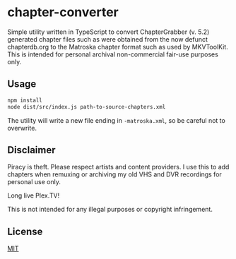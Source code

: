 # chapter-converter

Simple utility written in TypeScript to convert ChapterGrabber (v. 5.2) generated chapter files such as were obtained from the now defunct chapterdb.org to the Matroska chapter format such as used by MKVToolKit.
This is intended for personal archival non-commercial fair-use purposes only.

## Usage

```bash
npm install
node dist/src/index.js path-to-source-chapters.xml
```

The utility will write a new file ending in `-matroska.xml`, so be careful not to overwrite.

## Disclaimer

Piracy is theft. 
Please respect artists and content providers.
I use this to add chapters when remuxing or archiving my old VHS and DVR recordings for personal use only.  

Long live Plex.TV!  

This is not intended for any illegal purposes or copyright infringement.

## License
[MIT](https://choosealicense.com/licenses/mit/)
